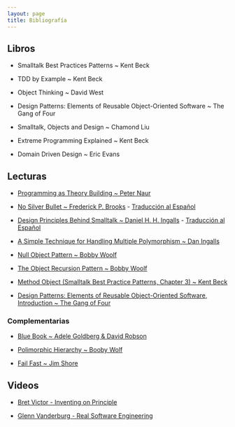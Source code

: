 ```yaml
---
layout: page
title: Bibliografía
---
```


## Libros

- Smalltalk Best Practices Patterns ~ Kent Beck

- TDD by Example ~ Kent Beck

- Object Thinking ~ David West

- Design Patterns: Elements of Reusable Object-Oriented Software ~ The Gang of Four

- Smalltalk, Objects and Design ~ Chamond Liu

- Extreme Programming Explained ~ Kent Beck

- Domain Driven Design ~ Eric Evans

## Lecturas

- [Programming as Theory Building ~ Peter Naur](../../assets/bibliografia/programming-as-theory-building.pdf)

- [No Silver Bullet ~ Frederick P. Brooks](../../assets/bibliografia/no-silver-bullet.pdf) - [Traducción al Español](https://gist.github.com/esparta/582e43af7b803e0aaf69)

- [Design Principles Behind Smalltalk ~ Daniel H. H. Ingalls](https://www.cs.virginia.edu/~evans/cs655/readings/smalltalk.html) - [Traducción al Español](https://drive.google.com/file/d/1O6eT8gYyoJQzi09K8nqp22vkR8wfNKWH/view)

- [A Simple Technique for Handling Multiple Polymorphism ~ Dan Ingalls](../../assets/bibliografia/simple-technique-for-handling-multiple-polymorphism.pdf)

- [Null Object Pattern ~ Bobby Woolf](../../assets/bibliografia/null-object-pattern.pdf)

- [The Object Recursion Pattern ~ Bobby Woolf](../../assets/bibliografia/object-recusion-pattern.pdf)

- [Method Object (Smalltalk Best Practice Patterns, Chapter 3) ~ Kent Beck](../../assets/bibliografia/method-object.pdf)

- [Design Patterns: Elements of Reusable Object-Oriented Software, Introduction ~ The Gang of Four](../../assets/bibliografia/intro-design-patterns.pdf)

### Complementarias

- [Blue Book ~ Adele Goldberg & David Robson](http://sdmeta.gforge.inria.fr/FreeBooks/BlueBook/Bluebook.pdf)

- [Polimorphic Hierarchy ~ Booby Wolf](../../assets/bibliografia/polymorphic-hierarchy.pdf)

- [Fail Fast ~ Jim Shore](../../assets/bibliografia/fail-fast.pdf)

## Videos

- [Bret Victor - Inventing on Principle](https://vimeo.com/36579366)

- [Glenn Vanderburg - Real Software Engineering](https://www.youtube.com/watch?v=NP9AIUT9nos)
